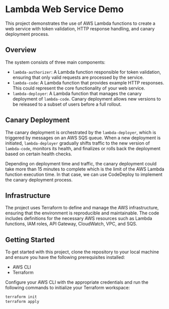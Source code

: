 # Lambda Web Service Demo 

This project demonstrates the use of AWS Lambda functions to create a web service with token validation, HTTP response handling, and canary deployment process.

## Overview

The system consists of three main components:

- `lambda-authorizer`: A Lambda function responsible for token validation, ensuring that only valid requests are processed by the service.
- `lambda-code`: A Lambda function that provides example HTTP responses. This could represent the core functionality of your web service.
- `lambda-deployer`: A Lambda function that manages the canary deployment of `lambda-code`. Canary deployment allows new versions to be released to a subset of users before a full rollout.

## Canary Deployment

The canary deployment is orchestrated by the `lambda-deployer`, which is triggered by messages on an AWS SQS queue. When a new deployment is initiated, `lambda-deployer` gradually shifts traffic to the new version of `lambda-code`, monitors its health, and finalizes or rolls back the deployment based on certain health checks.

Depending on deployment time and traffic, the canary deployment could take more than 15 minutes to complete which is the limit of the AWS Lambda function execution time. In that case, we can use CodeDeploy to implement the canary deployment process.

## Infrastructure 

The project uses Terraform to define and manage the AWS infrastructure, ensuring that the environment is reproducible and maintainable. The code includes definitions for the necessary AWS resources such as Lambda functions, IAM roles, API Gateway, CloudWatch, VPC, and SQS.

## Getting Started

To get started with this project, clone the repository to your local machine and ensure you have the following prerequisites installed:

- AWS CLI
- Terraform

Configure your AWS CLI with the appropriate credentials and run the following commands to initialize your Terraform workspace:

```sh
terraform init
terraform apply
```
